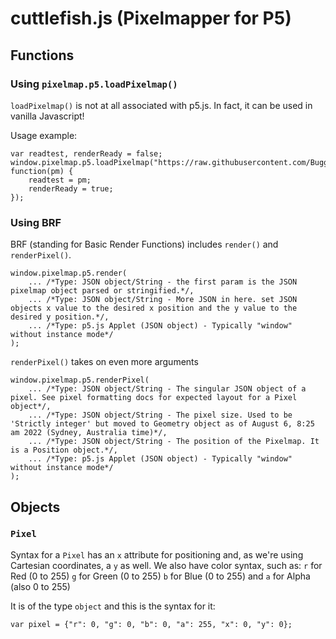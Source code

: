 # cuttlefish.js (Pixelmapper for P5)

## Functions

### Using `pixelmap.p5.loadPixelmap()`

`loadPixelmap()` is not at all associated with p5.js. In fact, it can be used in vanilla Javascript!

Usage example:

```
var readtest, renderReady = false;
window.pixelmap.p5.loadPixelmap("https://raw.githubusercontent.com/Buggem/.pixelmap/main/examples/example1.pixelmap", function(pm) {
	readtest = pm;
	renderReady = true;
});
```

### Using BRF
BRF (standing for Basic Render Functions) includes `render()` and `renderPixel()`.
```
window.pixelmap.p5.render(
	... /*Type: JSON object/String - the first param is the JSON pixelmap object parsed or stringified.*/,
	... /*Type: JSON object/String - More JSON in here. set JSON objects x value to the desired x position and the y value to the desired y position.*/,
	... /*Type: p5.js Applet (JSON object) - Typically "window" without instance mode*/
);
```
`renderPixel()` takes on even more arguments
```
window.pixelmap.p5.renderPixel(
	... /*Type: JSON object/String - The singular JSON object of a pixel. See pixel formatting docs for expected layout for a Pixel object*/,
	... /*Type: JSON object/String - The pixel size. Used to be 'Strictly integer' but moved to Geometry object as of August 6, 8:25 am 2022 (Sydney, Australia time)*/,
	... /*Type: JSON object/String - The position of the Pixelmap. It is a Position object.*/,
	... /*Type: p5.js Applet (JSON object) - Typically "window" without instance mode*/
);
```
## Objects
### `Pixel`
Syntax for a `Pixel` has an `x` attribute for positioning and, as we're using Cartesian coordinates, a `y` as well.
We also have color syntax, such as:
`r` for Red (0 to 255)
`g` for Green (0 to 255)
`b` for Blue (0 to 255)
and
`a` for Alpha (also 0 to 255)

It is of the type `object` and this is the syntax for it:
```
var pixel = {"r": 0, "g": 0, "b": 0, "a": 255, "x": 0, "y": 0};
```
